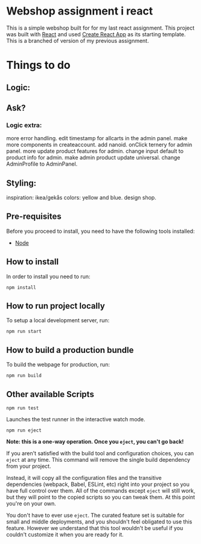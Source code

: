 # Webshop assignment i react

This is a simple webshop built for for my last react assignment. This project was built with [React](https://reactjs.org/) and used [Create React App](https://create-react-app.dev/) as its starting template. This is a branched of version of my previous assignment.

# Things to do

## Logic:

## Ask?

### Logic extra:
more error handling.
edit timestamp for allcarts in the admin panel.
make more components in createaccount.
add nanoid.
onClick ternery for admin panel.
more update product features for admin.
change input default to product info for admin.
make admin product update universal.
change AdminProfile to AdminPanel.

## Styling:
inspiration: ikea/gekås colors: yellow and blue.
design shop.

## Pre-requisites

Before you proceed to install, you need to have the following tools installed:
- [Node](https://nodejs.org/en/)

## How to install

In order to install you need to run:

```
npm install
```

## How to run project locally

To setup a local development server, run:

```
npm run start
```

## How to build a production bundle

To build the webpage for production, run:

```
npm run build
```

## Other available Scripts

```
npm run test
```
Launches the test runner in the interactive watch mode.

```
npm run eject
```
**Note: this is a one-way operation. Once you `eject`, you can't go back!**

If you aren't satisfied with the build tool and configuration choices, you can `eject` at any time. This command will remove the single build dependency from your project.

Instead, it will copy all the configuration files and the transitive dependencies (webpack, Babel, ESLint, etc) right into your project so you have full control over them. All of the commands except `eject` will still work, but they will point to the copied scripts so you can tweak them. At this point you're on your own.

You don't have to ever use `eject`. The curated feature set is suitable for small and middle deployments, and you shouldn't feel obligated to use this feature. However we understand that this tool wouldn't be useful if you couldn't customize it when you are ready for it.
